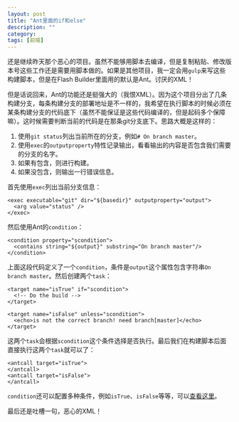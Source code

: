 ```yaml
---
layout: post
title: "Ant里面的if和else"
description: ""
category: 
tags: [前端]
---
```


还是继续昨天那个恶心的项目。虽然不能够用脚本去编译，但是复制粘贴、修改版本号这些工作还是需要用脚本做的。如果是其他项目，我一定会用`gulp`来写这些构建脚本，但是在Flash Builder里面用的默认是Ant。讨厌的XML！

但是话说回来，Ant的功能还是挺强大的（我恨XML）。因为这个项目分出了几条构建分支，每条构建分支的部署地址是不一样的，我希望在执行脚本的时候必须在某条构建分支的代码底下（虽然不能保证是这些代码编译的，但是起码多个保障嘛）。这时候需要判断当前的代码是在那条git分支底下。思路大概是这样的：

1. 使用`git status`列出当前所在的分支，例如`# On branch master`。
2. 使用`exec`的`outputproperty`特性记录输出，看看输出的内容是否包含我们需要的分支的名字。
3. 如果有包含，则进行构建。
4. 如果没包含，则输出一行错误信息。

首先使用`exec`列出当前分支信息：

    <exec executable="git" dir="${basedir}" outputproperty="output">
      <arg value="status" />
    </exec>

然后使用Ant的`condition`：

    <condition property="scondition">  
      <contains string="${output}" substring="On branch master"/>  
    </condition>

上面这段代码定义了一个`condition`，条件是`output`这个属性包含字符串`On branch master`。然后创建两个`task`：

    <target name="isTrue" if="scondition">
      <!-- Do the build -->
    </target>

    <target name="isFalse" unless="scondition">  
      <echo>is not the correct branch! need branch[master]</echo>  
    </target>

这两个`task`会根据`scondition`这个条件选择是否执行。最后我们在构建脚本后面直接执行这两个`task`就可以了：

    <antcall target="isTrue">  
    </antcall>  
    <antcall target="isFalse">  
    </antcall>

`condition`还可以配置多种条件，例如`isTrue`、`isFalse`等等，可以[查看这里](https://ant.apache.org/manual/Tasks/conditions.html)。

最后还是吐槽一句，恶心的XML！
